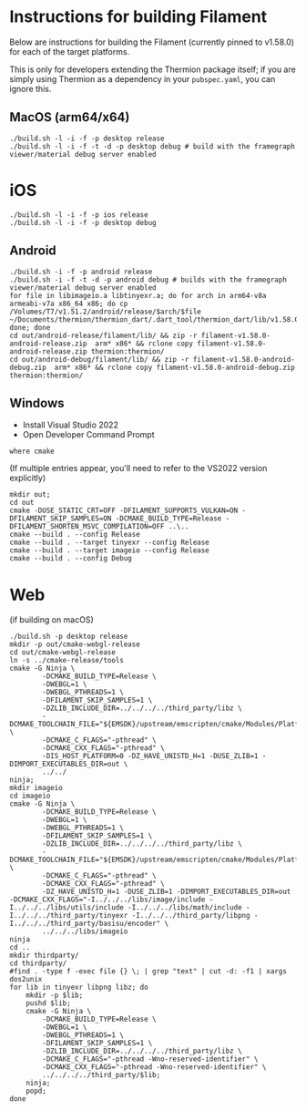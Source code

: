 # Instructions for building Filament

Below are instructions for building the Filament (currently pinned to v1.58.0) for each of the target platforms.

This is only for developers extending the Thermion package itself; if you are simply using Thermion as a dependency in your `pubspec.yaml`, you can ignore this.

## MacOS (arm64/x64)

```
./build.sh -l -i -f -p desktop release
./build.sh -l -i -f -t -d -p desktop debug # build with the framegraph viewer/material debug server enabled
```

# iOS

```
./build.sh -l -i -f -p ios release
./build.sh -l -i -f -p desktop debug 
```

## Android

```
./build.sh -i -f -p android release
./build.sh -i -f -t -d -p android debug # builds with the framegraph viewer/material debug server enabled
for file in libimageio.a libtinyexr.a; do for arch in arm64-v8a armeabi-v7a x86_64 x86; do cp /Volumes/T7/v1.51.2/android/release/$arch/$file ~/Documents/thermion/thermion_dart/.dart_tool/thermion_dart/lib/v1.58.0/android/debug/$arch/; done; done
cd out/android-release/filament/lib/ && zip -r filament-v1.58.0-android-release.zip  arm* x86* && rclone copy filament-v1.58.0-android-release.zip thermion:thermion/
cd out/android-debug/filament/lib/ && zip -r filament-v1.58.0-android-debug.zip  arm* x86* && rclone copy filament-v1.58.0-android-debug.zip thermion:thermion/ 
```

## Windows

- Install Visual Studio 2022
- Open Developer Command Prompt 

```
where cmake
```

(If multiple entries appear, you'll need to refer to the VS2022 version explicitly)


```
mkdir out; 
cd out
cmake -DUSE_STATIC_CRT=OFF -DFILAMENT_SUPPORTS_VULKAN=ON -DFILAMENT_SKIP_SAMPLES=ON -DCMAKE_BUILD_TYPE=Release -DFILAMENT_SHORTEN_MSVC_COMPILATION=OFF ..\..
cmake --build . --config Release
cmake --build . --target tinyexr --config Release
cmake --build . --target imageio --config Release
cmake --build . --config Debug
```

# Web

(if building on macOS)

```
./build.sh -p desktop release
mkdir -p out/cmake-webgl-release
cd out/cmake-webgl-release
ln -s ../cmake-release/tools
cmake -G Ninja \
        -DCMAKE_BUILD_TYPE=Release \
        -DWEBGL=1 \
        -DWEBGL_PTHREADS=1 \
        -DFILAMENT_SKIP_SAMPLES=1 \
        -DZLIB_INCLUDE_DIR=../../../../third_party/libz \
        -DCMAKE_TOOLCHAIN_FILE="${EMSDK}/upstream/emscripten/cmake/Modules/Platform/Emscripten.cmake" \
        -DCMAKE_C_FLAGS="-pthread" \
        -DCMAKE_CXX_FLAGS="-pthread" \
        -DIS_HOST_PLATFORM=0 -DZ_HAVE_UNISTD_H=1 -DUSE_ZLIB=1 -DIMPORT_EXECUTABLES_DIR=out \
        ../../ 
ninja;
mkdir imageio
cd imageio
cmake -G Ninja \
        -DCMAKE_BUILD_TYPE=Release \
        -DWEBGL=1 \
        -DWEBGL_PTHREADS=1 \
        -DFILAMENT_SKIP_SAMPLES=1 \
        -DZLIB_INCLUDE_DIR=../../../../third_party/libz \
        -DCMAKE_TOOLCHAIN_FILE="${EMSDK}/upstream/emscripten/cmake/Modules/Platform/Emscripten.cmake" \
        -DCMAKE_C_FLAGS="-pthread" \
        -DCMAKE_CXX_FLAGS="-pthread" \
        -DZ_HAVE_UNISTD_H=1 -DUSE_ZLIB=1 -DIMPORT_EXECUTABLES_DIR=out -DCMAKE_CXX_FLAGS="-I../../../libs/image/include -I../../../libs/utils/include -I../../../libs/math/include -I../../../third_party/tinyexr -I../../../third_party/libpng -I../../../third_party/basisu/encoder" \
        ../../../libs/imageio
ninja
cd ..
mkdir thirdparty/
cd thirdparty/
#find . -type f -exec file {} \; | grep "text" | cut -d: -f1 | xargs dos2unix
for lib in tinyexr libpng libz; do 
    mkdir -p $lib;
    pushd $lib;
    cmake -G Ninja \
        -DCMAKE_BUILD_TYPE=Release \
        -DWEBGL=1 \
        -DWEBGL_PTHREADS=1 \
        -DFILAMENT_SKIP_SAMPLES=1 \
        -DZLIB_INCLUDE_DIR=../../../../third_party/libz \
        -DCMAKE_C_FLAGS="-pthread -Wno-reserved-identifier" \
        -DCMAKE_CXX_FLAGS="-pthread -Wno-reserved-identifier" \
        ../../../../third_party/$lib;
    ninja;
    popd; 
done